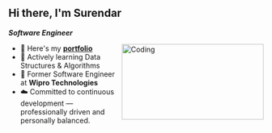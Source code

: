## Hi there, I'm Surendar

***Software Engineer***

<img align="right" alt="Coding" width="280" height="150" src="https://cdn.dribbble.com/users/1162077/screenshots/3848914/programmer.gif">

- 📌 Here's my [**portfolio**](https://surendar-us.netlify.app/)
- 🌱 Actively learning Data Structures & Algorithms
- 💼 Former Software Engineer at **Wipro Technologies**
- ☁️ Committed to continuous development — professionally driven and personally balanced.

